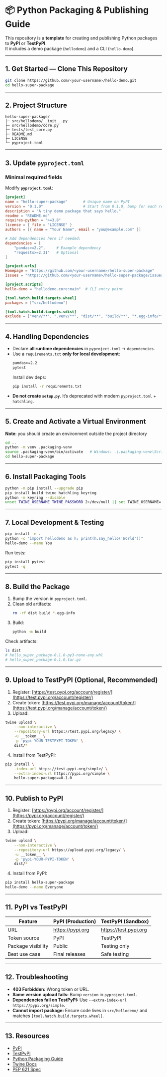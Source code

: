 
# 📦 Python Packaging & Publishing Guide

This repository is a **template** for creating and publishing Python packages to **PyPI** or **TestPyPI**.  
It includes a demo package (`hellodemo`) and a CLI (`hello-demo`).

---

## **1. Get Started — Clone This Repository**

```bash
git clone https://github.com/<your-username>/hello-demo.git
cd hello-super-package
```

---

## **2. Project Structure**

```
hello-super-package/
├─ src/hellodemo/__init__.py
├─ src/hellodemo/core.py
├─ tests/test_core.py
├─ README.md
├─ LICENSE
└─ pyproject.toml
```

---

## **3. Update `pyproject.toml`**

### **Minimal required fields**
Modify **`pyproject.toml`**:

```toml
[project]
name = "hello-super-package"       # Unique name on PyPI
version = "0.1.0"                  # Start from 0.1.0, bump for each release
description = "A tiny demo package that says hello."
readme = "README.md"
requires-python = ">=3.8"
license = { file = "LICENSE" }
authors = [{ name = "Your Name", email = "you@example.com" }]

# Add dependencies here if needed:
dependencies = [
    "pandas>=2.2",     # Example dependency
    "requests>=2.31"   # Optional
]

[project.urls]
Homepage = "https://github.com/<your-username>/hello-super-package"
Issues = "https://github.com/<your-username>/hello-super-package/issues"

[project.scripts]
hello-demo = "hellodemo.core:main"  # CLI entry point

[tool.hatch.build.targets.wheel]
packages = ["src/hellodemo"]

[tool.hatch.build.targets.sdist]
exclude = ["venv/**", ".venv/**", "dist/**", "build/**", "*.egg-info/**", "__pycache__/**"]
```

---

## **4. Handling Dependencies**

- Declare **all runtime dependencies** in `pyproject.toml` → `dependencies`.
- Use a `requirements.txt` **only for local development**:
    ```txt
    pandas>=2.2
    pytest
    ```
    Install dev deps:
    ```bash
    pip install -r requirements.txt
    ```
- **Do not create `setup.py`**. It’s deprecated with modern `pyproject.toml` + `hatchling`.

---

## **5. Create and Activate a Virtual Environment**
**Note**: you should create an environment outside the project directory

```bash
cd ..
python -m venv .packaging-venv
source .packaging-venv/bin/activate   # Windows: .\.packaging-venv\Scripts\activate
cd hello-super-package
```

---

## **6. Install Packaging Tools**

```bash
python -m pip install --upgrade pip
pip install build twine hatchling keyring
python -m keyring --disable
unset TWINE_USERNAME TWINE_PASSWORD 2>/dev/null || set TWINE_USERNAME= & set TWINE_PASSWORD=
```

---

## **7. Local Development & Testing**

```bash
pip install -e .
python -c "import hellodemo as h; print(h.say_hello('World'))"
hello-demo --name You
```

Run tests:
```bash
pip install pytest
pytest -q
```

---

## **8. Build the Package**

1. Bump the version in `pyproject.toml`.
2. Clean old artifacts:
   ```bash
   rm -rf dist build *.egg-info
   ```
3. Build:
   ```bash
   python -m build
   ```

Check artifacts:
```bash
ls dist
# hello_super_package-0.1.0-py3-none-any.whl
# hello_super_package-0.1.0.tar.gz
```

---

## **9. Upload to TestPyPI (Optional, Recommended)**

1. Register: [https://test.pypi.org/account/register/](https://test.pypi.org/account/register/)
2. Create token: [https://test.pypi.org/manage/account/token/](https://test.pypi.org/manage/account/token/)
3. Upload:
```bash
twine upload \
    --non-interactive \
    --repository-url https://test.pypi.org/legacy/ \
    -u __token__ \
    -p 'pypi-YOUR-TESTPYPI-TOKEN' \
    dist/*
```
4. Install from TestPyPI:
```bash
pip install \
    -index-url https://test.pypi.org/simple/ \
    --extra-index-url https://pypi.org/simple \
    hello-super-package==0.1.0
```

---

## **10. Publish to PyPI**

1. Register: [https://pypi.org/account/register/](https://pypi.org/account/register/)
2. Create token: [https://pypi.org/manage/account/token/](https://pypi.org/manage/account/token/)
3. Upload:
```bash
twine upload \
    --non-interactive \
    --repository-url https://upload.pypi.org/legacy/ \
    -u __token__ \
    -p 'pypi-YOUR-PYPI-TOKEN' \
    dist/*
```
4. Install from PyPI:
```bash
pip install hello-super-package
hello-demo --name Everyone
```

---

## **11. PyPI vs TestPyPI**

| Feature             | PyPI (Production)       | TestPyPI (Sandbox)  |
|---------------------|-------------------------|----------------------|
| URL                | https://pypi.org        | https://test.pypi.org |
| Token source       | PyPI                    | TestPyPI            |
| Package visibility | Public                  | Testing only        |
| Best use case      | Final releases          | Safe testing        |

---

## **12. Troubleshooting**

- **403 Forbidden:** Wrong token or URL.
- **Same version upload fails:** Bump `version` in `pyproject.toml`.
- **Dependencies fail on TestPyPI:** Use `--extra-index-url https://pypi.org/simple`.
- **Cannot import package:** Ensure code lives in `src/hellodemo/` and matches `[tool.hatch.build.targets.wheel]`.

---

## **13. Resources**

- [PyPI](https://pypi.org/)
- [TestPyPI](https://test.pypi.org/)
- [Python Packaging Guide](https://packaging.python.org/en/latest/)
- [Twine Docs](https://twine.readthedocs.io/)
- [PEP 621 Spec](https://peps.python.org/pep-0621/)
